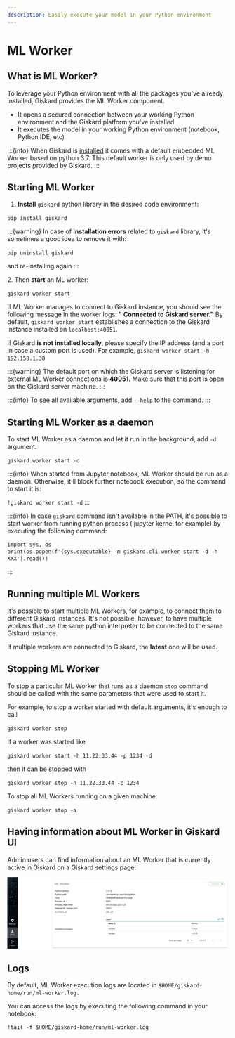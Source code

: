 ```yaml
---
description: Easily execute your model in your Python environment
---
```


# ML Worker

## What is ML Worker?

To leverage your Python environment with all the packages you've already installed, Giskard provides the ML Worker
component.&#x20;

* It opens a secured connection between your working Python environment and the Giskard platform you've installed
* It executes the model in your working Python environment (notebook, Python IDE, etc)

:::{info}
When Giskard is [installed](./) it comes with a default embedded ML Worker based on python 3.7. This default worker is
only used by demo projects provided by Giskard.
:::

## Starting ML Worker

1. **Install** `giskard` python library in the desired code environment:

`pip install giskard`

:::{warning}
In case of **installation errors** related to `giskard` library, it's sometimes a good idea to remove it with:

`pip uninstall giskard`

and re-installing again
:::

2\. Then **start** an ML worker:

`giskard worker start`

If ML Worker manages to connect to Giskard instance, you should see the following message in the worker logs: **"
Connected to Giskard server."** By default, `giskard worker start` establishes a connection to the Giskard instance
installed on `localhost:40051`.&#x20;

If Giskard **is not installed locally**, please specify the IP address (and a port in case a custom port is used). For
example, `giskard worker start -h 192.158.1.38`

:::{warning}
The default port on which the Giskard server is listening for external ML Worker connections is **40051.** Make sure
that this port is open on the Giskard server machine.
:::

:::{info}
To see all available arguments, add `--help` to the command.
:::

## Starting ML Worker as a daemon

To start ML Worker as a daemon and let it run in the background, add `-d` argument.

`giskard worker start -d`

:::{info}
When started from Jupyter notebook, ML Worker should be run as a daemon. Otherwise, it'll block further notebook
execution, so the command to start it is:

`!giskard worker start -d`
:::

:::{info}
In case `giskard` command isn't available in the PATH, it's possible to start worker from running python process (
jupyter kernel for example) by executing the following command:

```
import sys, os
print(os.popen(f'{sys.executable} -m giskard.cli worker start -d -h XXX').read())
```

:::

## Running multiple ML Workers

It's possible to start multiple ML Workers, for example, to connect them to different Giskard instances. It's not
possible, however, to have multiple workers that use the same python interpreter to be connected to the same Giskard
instance.

If multiple workers are connected to Giskard, the **latest** one will be used.

## Stopping ML Worker

To stop a particular ML Worker that runs as a daemon `stop` command should be called with the same parameters that were
used to start it.&#x20;

For example, to stop a worker started with default arguments, it's enough to call&#x20;

`giskard worker stop`

If a worker was started like&#x20;

`giskard worker start -h 11.22.33.44 -p 1234 -d`

then it can be stopped with

`giskard worker stop -h 11.22.33.44 -p 1234`

To stop all ML Workers running on a given machine:

`giskard worker stop -a`

## Having information about ML Worker in Giskard UI

Admin users can find information about an ML Worker that is currently active in Giskard on a Giskard settings page:

![](<../../assets/image_(2)_(1).png>)

## Logs

By default, ML Worker execution logs are located in `$HOME/giskard-home/run/ml-worker.log.`

You can access the logs by executing the following command in your notebook:

```shell
!tail -f $HOME/giskard-home/run/ml-worker.log
```
